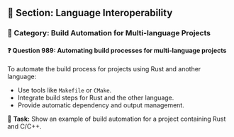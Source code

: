 ## 📘 Section: Language Interoperability  
### 🔹 Category: Build Automation for Multi-language Projects  
#### ❓ Question 989: Automating build processes for multi-language projects

To automate the build process for projects using Rust and another language:

- Use tools like `Makefile` or `CMake`.
- Integrate build steps for Rust and the other language.
- Provide automatic dependency and output management.

🔧 **Task:** Show an example of build automation for a project containing Rust and C/C++.
